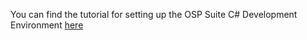 You can find the tutorial for setting up the OSP Suite C# Development Environment [here](https://github.com/Open-Systems-Pharmacology/developer-docs/blob/main/setup/getting_started.md)